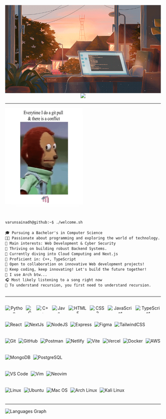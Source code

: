 <!-- IF YOU HAVE THE CONSCIENCE TO COPY THIS, AT LEAST CONSIDER STARRING THE REPOSITORY -->

<!-- Main Top PC GIF -->
<div style="display: flex; justify-content: center;">
    <img src="https://github.com/varunsainadh-116/varunsainadh-116/blob/main/assets/codes.gif" height="auto" width="100%" />
</div>

<!-- Profile Views & Typing SVG -->
<div align="center">
    <!-- <p align="left">
        <img src="https://komarev.com/ghpvc/?username=varunsainadh-116&label=Profile%20views&color=0e75b6&style=flat" alt="varunsainadh-116" />
    </p> -->
    <a href="https://github.com/DashingAdi">
        <img src="https://readme-typing-svg.demolab.com?font=Fira+Code&size=22&pause=500&color=F7004D&background=FFE15700&center=true&vCenter=true&width=500&lines=Hello,+I'm+Varun;Cloud+%26+DevOps+Developer;Automate+everything;if+it+can+be+scripted,+it+will!" />
    </a>
</div>

<hr>

<!-- About Me Section -->
<div style="display: flex; align-items: center; gap: 20px; flex-wrap: wrap;">
    <img align="left" src="https://github.com/varunsainadh-116/varunsainadh-116/blob/main/assets/Conflict.gif" height="310" width="250" style="box-shadow: 10px 10px 13px -3px rgba(255,255,255,0.5);">


```markdown

varunsainadh@github:~$ ./welcome.sh

🎓 Pursuing a Bachelor's in Computer Science
👨‍💻 Passionate about programming and exploring the world of technology.
🔎 Main interests: Web Development & Cyber Security
🔭 Thriving on building robust Backend Systems.
🌱 Currently diving into Cloud Computing and Next.js
🌟 Proficient in: C++, TypeScript
💼 Open to collaboration on innovative Web development projects!
🚩 Keep coding, keep innovating! Let's build the future together!
🐧 I use Arch btw...
🎧 Most likely listening to a song right now
🔄 To understand recursion, you first need to understand recursion.


```
</div>

<hr>
<!-- Technologies -->

<div style="display: flex;">
  <div style="display: flex; flex-direction: column;">
    <!-- <b style="display: inline; font-size: 20px; margin-bottom: 0px;">Languages</b> -->
    <p align="center" style="display: flex; gap: 9px">
      <img src="https://ziadoua.github.io/m3-Markdown-Badges/badges/Python/python2.svg" alt="Python" height="25" />
      <img src="https://ziadoua.github.io/m3-Markdown-Badges/badges/C/c2.svg" alt="C" height="25" />
      <img src="https://ziadoua.github.io/m3-Markdown-Badges/badges/C++/c++2.svg" alt="C++" height="25" />
      <img src="https://ziadoua.github.io/m3-Markdown-Badges/badges/Java/java2.svg" alt="Java" height="25" />
      <img src="https://ziadoua.github.io/m3-Markdown-Badges/badges/HTML/html2.svg" alt="HTML5" height="25" />
      <img src="https://ziadoua.github.io/m3-Markdown-Badges/badges/CSS/css2.svg" alt="CSS3" height="25" />
      <img src="https://ziadoua.github.io/m3-Markdown-Badges/badges/Javascript/javascript2.svg" alt="JavaScript" height="25" />
      <img src="https://ziadoua.github.io/m3-Markdown-Badges/badges/TypeScript/typescript2.svg" alt="TypeScript" height="25" />
    </p>
    <!-- <b style="display: inline; font-size: 20px; margin-bottom: 0px;">Libraries</b> -->
    <p align="center" style="display: flex; gap: 9px">
      <img src="https://ziadoua.github.io/m3-Markdown-Badges/badges/React/react2.svg" alt="React" height="25" />
      <img src="https://ziadoua.github.io/m3-Markdown-Badges/badges/NextJS/nextjs2.svg" alt="NextJs" height="25" />
      <img src="https://ziadoua.github.io/m3-Markdown-Badges/badges/NodeJS/nodejs2.svg" alt="NodeJS" height="25" />
      <img src="https://ziadoua.github.io/m3-Markdown-Badges/badges/Express/express2.svg" alt="Express" height="25" />
      <img src="https://ziadoua.github.io/m3-Markdown-Badges/badges/Figma/figma2.svg" alt="Figma" height="25" />
      <img src="https://ziadoua.github.io/m3-Markdown-Badges/badges/TailwindCSS/tailwindcss2.svg" alt="TailwindCSS" height="25" />
    </p>
    <!-- <b style="display: inline; font-size: 20px; margin-bottom: 0px;">Tools</b> -->
    <p align="center" style="display: flex; gap: 9px">
      <!-- Version Control -->
      <img src="https://ziadoua.github.io/m3-Markdown-Badges/badges/Git/git2.svg" alt="Git" height="25" />
      <img src="https://ziadoua.github.io/m3-Markdown-Badges/badges/Github/github2.svg" alt="GitHub" height="25" />
      <!-- API Testing & Development -->
      <img src="https://ziadoua.github.io/m3-Markdown-Badges/badges/Postman/postman2.svg" alt="Postman" height="25" />
      <!-- Deployment & Hosting -->
      <img src="https://ziadoua.github.io/m3-Markdown-Badges/badges/Netlify/netlify2.svg" alt="Netlify" height="25" />
      <img src="https://ziadoua.github.io/m3-Markdown-Badges/badges/ViteJS/vitejs2.svg" alt="Vite" height="25" />
      <img src="https://ziadoua.github.io/m3-Markdown-Badges/badges/Vercel/vercel2.svg" alt="Vercel" height="25" />
      <!-- Containerization & Cloud Services -->
      <img src="https://ziadoua.github.io/m3-Markdown-Badges/badges/Docker/docker2.svg" alt="Docker" height="25" />
      <img src="https://ziadoua.github.io/m3-Markdown-Badges/badges/AWS/aws2.svg" alt="AWS" height="25" />
    </p>
        <!-- <b style="display: inline; font-size: 20px; margin-bottom: 0px;">Databases</b> -->
    <p align="center" style="display: flex; gap: 9px">
      <img src="https://ziadoua.github.io/m3-Markdown-Badges/badges/MongoDB/mongodb2.svg" alt="MongoDB" height="25" />
      <img src="https://ziadoua.github.io/m3-Markdown-Badges/badges/PostgreSQL/postgresql2.svg" alt="PostgreSQL" height="25" />
    </p>
    <!-- <b style="display: inline; font-size: 20px; margin-bottom: 0px;">IDEs / Text Editors</b> -->
    <p align="center" style="display: flex; gap: 9px">
      <img src="https://ziadoua.github.io/m3-Markdown-Badges/badges/VisualStudioCode/visualstudiocode2.svg" alt="VS Code" height="25" />
      <img src="https://ziadoua.github.io/m3-Markdown-Badges/badges/Vim/vim2.svg" alt="Vim" height="25" />
      <img src="https://ziadoua.github.io/m3-Markdown-Badges/badges/Neovim/neovim2.svg" alt="Neovim" height="25" />
    </p>
    <!-- <b style="display: inline; font-size: 20px; margin-bottom: 0px;">Workspace</b> -->
    <p align="center" style="display: flex; gap: 9px; flex-wrap: wrap;">
      <!-- <img src="https://ziadoua.github.io/m3-Markdown-Badges/badges/Windows/windows2.svg" alt="Windows 11" height="25" /> -->
      <img src="https://ziadoua.github.io/m3-Markdown-Badges/badges/Linux/linux2.svg" alt="Linux" height="25" />
      <img src="https://ziadoua.github.io/m3-Markdown-Badges/badges/Ubuntu/ubuntu2.svg" alt="Ubuntu" height="25" />
      <img src="https://ziadoua.github.io/m3-Markdown-Badges/badges/macOS/macos2.svg" alt="Mac OS" height="25" />
      <img src="https://ziadoua.github.io/m3-Markdown-Badges/badges/Arch/arch2.svg" alt="Arch Linux" height="25" />
      <img src="https://ziadoua.github.io/m3-Markdown-Badges/badges/KaliLinux/kalilinux2.svg" alt="Kali Linux" height="25" />
    </p>

  </div>
</div>

<hr>
<!-- Github Stat -->

<div style="display: flex; align-items="center"/>
  <img width="47% height="auto" src="https://github-readme-stats-git-masterrstaa-rickstaa.vercel.app/api/top-langs/?username=SmoggyOwO&langs_count=6&count_private=true&layout=compact&theme=transparent&hide_rank=false&border_radius=10&hide_border=true&text_color=a3a3a3" alt="Languages Graph" />
</div>


